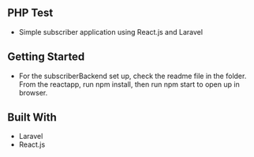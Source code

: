 ## PHP Test
- Simple subscriber  application using React.js and Laravel

## Getting Started
- For the subscriberBackend set up, check the readme file in the folder. From the reactapp, run npm install, then run npm start to open up in browser.

## Built With
- Laravel
- React.js
